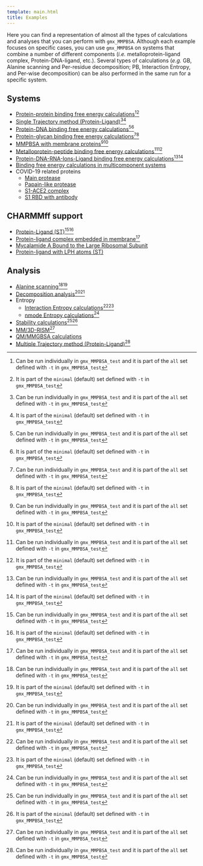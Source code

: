 ```yaml
---
template: main.html
title: Examples
---
```


Here you can find a representation of almost all the types of calculations and analyses that you can perform with `gmx_MMPBSA`. 
Although each example focuses on specific cases, you can use `gmx_MMPBSA` on systems that combine a number of 
different components (_i.e._ metalloprotein-ligand complex, Protein-DNA-ligand, etc.). Several types of calculations 
(_e.g._ GB, Alanine scanning and Per-residue decomposition; PB, Interaction Entropy, and Per-wise decomposition) can 
be also performed in the same run for a specific system.

## Systems
* [Protein-protein binding free energy calculations](Protein_protein/README.md)[^1][^2]
* [Single Trajectory method (Protein-Ligand)](Protein_ligand/ST/README.md)[^1][^2]
* [Protein-DNA binding free energy calculations](Protein_DNA/README.md)[^1][^2]
* [Protein-glycan binding free energy calculations](Protein_glycan/README.md)[^1][^2]
* [MMPBSA with membrane proteins](Protein_membrane/README.md)[^1][^2]  
* [Metalloprotein-peptide binding free energy calculations](Metalloprotein_peptide/README.md)[^1][^2]
* [Protein-DNA-RNA-Ions-Ligand binding free energy calculations](Protein_DNA_RNA_Ion_ligand/README.md)[^1][^2]
* [Binding free energy calculations in multicomponent systems](Comp_receptor/README.md)
* COVID-19 related proteins
    * [Main protease](COVID-19_related_proteins/Main_protease_7l5d/README.md)
    * [Papain-like protease](COVID-19_related_proteins/Papain-like_protease_7koj/README.md)
    * [S1-ACE2 complex](COVID-19_related_proteins/S1-ACE2_complex_7dmu/README.md)
    * [S1 RBD with antibody](COVID-19_related_proteins/S1_RBD_with_antibody_6zlr/README.md)

## CHARMMff support
* [Protein-Ligand (ST)](Protein_ligand_CHARMMff/README.md)[^1][^2]
* [Protein-ligand complex embedded in membrane](Protein_membrane_CHARMMff/README.md)[^1]
* [Mycalamide A Bound to the Large Ribosomal Subunit](Ribosomal50S_Mycalamide_A/README.md)
* [Protein-ligand with LPH atoms (ST)](Protein_ligand_LPH_atoms_CHARMMff/README.md)

## Analysis
* [Alanine scanning](Alanine_scanning/README.md)[^1][^2]
* [Decomposition analysis](Decomposition_analysis/README.md)[^1][^2]
* Entropy
    * [Interaction Entropy calculations](Entropy_calculations/Interaction_Entropy/README.md)[^1][^2]
    * [nmode Entropy calculations](Entropy_calculations/nmode/README.md)[^1]
* [Stability calculations](Stability/README.md)[^1][^2]
* [MM/3D-RISM](3D-RISM/README.md)[^1]    
* [QM/MMGBSA calculations](QM_MMGBSA/README.md)
* [Multiple Trajectory method (Protein-Ligand)](Protein_ligand/MT/README.md)[^1]



 [^1]: Can be run individually in `gmx_MMPBSA_test` and it is part of the `all` set defined with `-t` in 
 `gmx_MMPBSA_test`
 [^2]: It is part of the `minimal` (default) set defined with `-t` in `gmx_MMPBSA_test`

